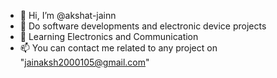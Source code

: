 - 👋 Hi, I’m @akshat-jainn
- 👀 Do software developments and electronic device projects
- 🌱 Learning Electronics and Communication 
- 📫 You can contact me related to any project on "jainaksh2000105@gmail.com"

<!---
akshat-jainn/akshat-jainn is a ✨ special ✨ repository because its `README.md` (this file) appears on your GitHub profile.
You can click the Preview link to take a look at your changes.
--->
